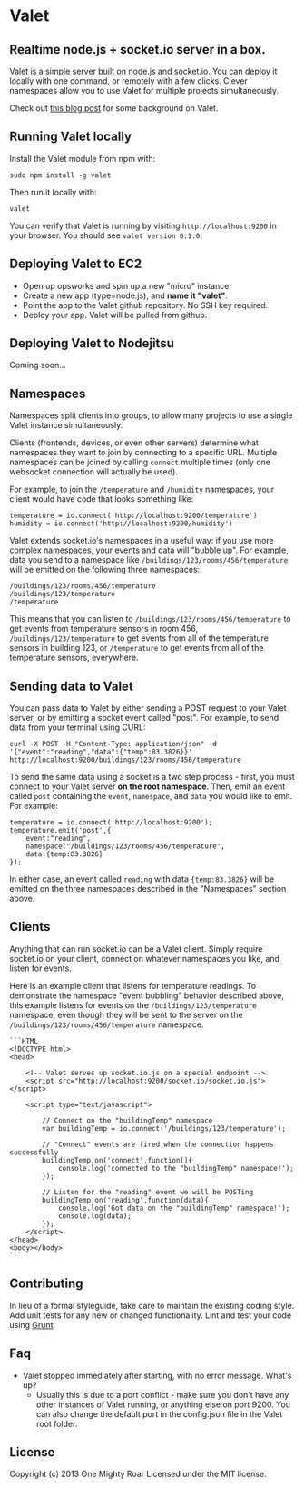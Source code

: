 Valet
===

Realtime node.js + socket.io server in a box.
---

Valet is a simple server built on node.js and socket.io. You can deploy it locally with one command, or remotely with a few clicks. Clever namespaces allow you to use Valet for multiple projects simultaneously.

Check out [this blog post](http://buildinternet.com/2013/08/valet/) for some background on Valet.

Running Valet locally
---

Install the Valet module from npm with:

    sudo npm install -g valet

Then run it locally with:

    valet

You can verify that Valet is running by visiting `http://localhost:9200` in your browser. You should see `valet version 0.1.0`.

Deploying Valet to EC2
---

* Open up opsworks and spin up a new "micro" instance.
* Create a new app (type=node.js), and **name it "valet"**.
* Point the app to the Valet github repository. No SSH key required.
* Deploy your app. Valet will be pulled from github.

Deploying Valet to Nodejitsu
---

Coming soon...


Namespaces
---

Namespaces split clients into groups, to allow many projects to use a single Valet instance simultaneously.

Clients (frontends, devices, or even other servers) determine what namespaces they want to join by connecting to a specific URL. Multiple namespaces can be joined by calling `connect` multiple times (only one websocket connection will actually be used).

For example, to join the `/temperature` and `/humidity` namespaces, your client would have code that looks something like:

	temperature = io.connect('http://localhost:9200/temperature')
	humidity = io.connect('http://localhost:9200/humidity')

Valet extends socket.io's namespaces in a useful way: if you use more complex namespaces, your events and data will "bubble up". For example, data you send to a namespace like `/buildings/123/rooms/456/temperature` will be emitted on the following three namespaces:

	/buildings/123/rooms/456/temperature
	/buildings/123/temperature
	/temperature

This means that you can listen to `/buildings/123/rooms/456/temperature` to get events from temperature sensors in room 456, `/buildings/123/temperature` to get events from all of the temperature sensors in building 123, or `/temperature` to get events from all of the temperature sensors, everywhere.

Sending data to Valet
---

You can pass data to Valet by either sending a POST request to your Valet server, or by emitting a socket event called "post". For example, to send data from your terminal using CURL:

	curl -X POST -H "Content-Type: application/json" -d '{"event":"reading","data":{"temp":83.3826}}' http://localhost:9200/buildings/123/rooms/456/temperature

To send the same data using a socket is a two step process - first, you must connect to your Valet server **on the root namespace**. Then, emit an event called `post` containing the `event`, `namespace`, and `data` you would like to emit. For example:

	temperature = io.connect('http://localhost:9200');
	temperature.emit('post',{
		event:"reading",
		namespace:"/buildings/123/rooms/456/temperature",
		data:{temp:83.3826}
	});

In either case, an event called `reading` with data `{temp:83.3826}` will be emitted on the three namespaces described in the "Namespaces" section above.

Clients
---

Anything that can run socket.io can be a Valet client. Simply require socket.io on your client, connect on whatever namespaces you like, and listen for events.

Here is an example client that listens for temperature readings. To demonstrate the namespace "event bubbling" behavior described above, this example listens for events on the `/buildings/123/temperature` namespace, even though they will be sent to the server on the `/buildings/123/rooms/456/temperature` namespace.

	```HTML
	<!DOCTYPE html>
	<head>

		<!-- Valet serves up socket.io.js on a special endpoint -->
		<script src="http://localhost:9200/socket.io/socket.io.js"></script>

		<script type="text/javascript">

			// Connect on the "buildingTemp" namespace
			var buildingTemp = io.connect('/buildings/123/temperature');

			// "Connect" events are fired when the connection happens successfully
			buildingTemp.on('connect',function(){
				console.log('connected to the "buildingTemp" namespace!');
			});

			// Listen for the "reading" event we will be POSTing
			buildingTemp.on('reading',function(data){
				console.log('Got data on the "buildingTemp" namespace!');
				console.log(data);
			});
		</script>
	</head>
	<body></body>
	```

## Contributing
In lieu of a formal styleguide, take care to maintain the existing coding style. Add unit tests for any new or changed functionality. Lint and test your code using [Grunt](http://gruntjs.com/).

Faq
---

* Valet stopped immediately after starting, with no error message. What's up?
    * Usually this is due to a port conflict - make sure you don't have any other instances of Valet running, or anything else on port 9200. You can also change the default port in the config.json file in the Valet root folder.

## License
Copyright (c) 2013 One Mighty Roar
Licensed under the MIT license.
